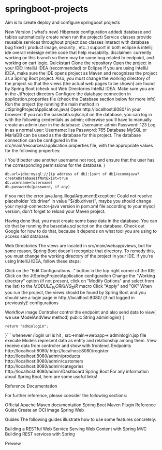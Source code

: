 # springboot-projects
Aim is to create deploy and configure springboot projects

New Version ( what's new)
Hibernate configuration added( database and tables automatically create when run the project)
Service classes provide reusable services throughout project
dao classes interact with database
bug fixed ( product image, security , etc..)
support in both eclipse & intellij ide
overall redesign entire code that help reusability.
disclaimer: currently working on this branch so there may be some bug related to endpoint, and working on cart logic.
Quickstart
Clone the repository
Open the project in your IDE: IntelliJ IDEA (recommended) or Eclipse
If you are using IntelliJ IDEA, make sure the IDE opens project as Maven and recognizes the project as a Spring Boot project. Also, you must change the working directory of the project so that the views (the actual web pages to be shown) are found by Spring Boot (check out Web Directories IntelliJ IDEA.
Make sure you are in the JtProject directory
Configure the database connection in application.properties file (check the Database section below for more info)
Run the project (by running the main method in JtSpringProjectApplication.java)
Open http://localhost:8080/ in your browser!
If you ran the basedata.sqlscript on the database, you can log in with the following credentials as admin; otherwise you'll have to manually create an admin user in the database:
Username: admin
Password: 123
Log in as a normal user:
Username: lisa
Password: 765
Database
MySQL or MariaDB can be used as the database for this project. The database connection can be configured in the src/main/resources/application.properties file, with the appropriate values for the following properties:

( You'd better use another username not root, and ensure that the user has the corresponding permissions for the database. )

    db.url=jdbc:mysql://[ip address of db]:[port of db]/ecommjava?createDatabaseIfNotExist=true
    db.username=[username]
    db.password=[password, if any]
if you met the error java.lang.IllegalArgumentException: Could not resolve placeholder 'db.driver' in value "${db.driver}", maybe you should change your mysql-connector-java version in pom.xml file according to your mysql version, don't forget to reload your Maven project.

Having done that, you must create some base data in the database. You can do that by running the basedata.sql script on the database. Check out Google for how to do that, because it depends on what tool you are using to access said database.

Web Directories
The views are located in src/main/webapp/views, but for some reason, Spring Boot doesn't recognize that directory. To remedy this, you must change the working directory of the project in your IDE. If you're using IntelliJ IDEA, follow these steps:

Click on the "Edit Configurations..." button in the top right corner of the IDE
Click on the JtSpringProjectApplication configuration
Change the "Working directory" option (if not present, click on "Modify Options" and select from the list) to the $MODULE_WORKING_DIR$ macro
Click "Apply" and "OK"
When you run the project, the views should be found by Spring Boot and you should see a login page in http://localhost:8080/ (if not logged in previously)! configurations

Workflow
image
Controller
control the endpoint and also send data to view( we use ModelAndView method)
  public String adminlogin() {
  	
  	return "adminlogin";
  }```
whenever /login url is hit , src->main->webapp-> adminlogin.jsp file execute
Models
represent data as entity and relationship among them.
View
receive data from controller and show with frontend.
Endpoints
http://localhost:8080/
http://localhost:8080/register
http://localhost:8080/admin/products
http://localhost:8080/admin/customers
http://localhost:8080/admin/categories
http://localhost:8080/admin/Dashboard
Spring Boot
For any information about Spring Boot, here are some useful links!

Reference Documentation

For further reference, please consider the following sections:

Official Apache Maven documentation
Spring Boot Maven Plugin Reference Guide
Create an OCI image
Spring Web

Guides
The following guides illustrate how to use some features concretely:

Building a RESTful Web Service
Serving Web Content with Spring MVC
Building REST services with Spring

Preview
